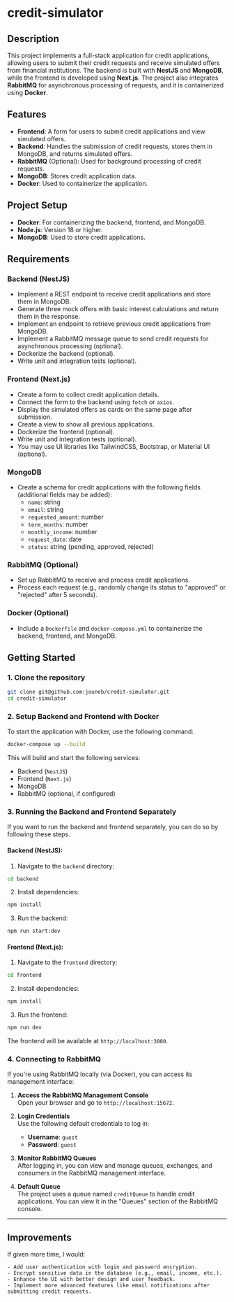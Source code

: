 # credit-simulator

## Description

This project implements a full-stack application for credit applications, allowing users to submit their credit requests and receive simulated offers from financial institutions. The backend is built with **NestJS** and **MongoDB**, while the frontend is developed using **Next.js**. The project also integrates **RabbitMQ** for asynchronous processing of requests, and it is containerized using **Docker**.

## Features

- **Frontend**: A form for users to submit credit applications and view simulated offers.
- **Backend**: Handles the submission of credit requests, stores them in MongoDB, and returns simulated offers.
- **RabbitMQ** (Optional): Used for background processing of credit requests.
- **MongoDB**: Stores credit application data.
- **Docker**: Used to containerize the application.

## Project Setup

- **Docker**: For containerizing the backend, frontend, and MongoDB.
- **Node.js**: Version 18 or higher.
- **MongoDB**: Used to store credit applications.

## Requirements

### Backend (NestJS)

- Implement a REST endpoint to receive credit applications and store them in MongoDB.
- Generate three mock offers with basic interest calculations and return them in the response.
- Implement an endpoint to retrieve previous credit applications from MongoDB.
- Implement a RabbitMQ message queue to send credit requests for asynchronous processing (optional).
- Dockerize the backend (optional).
- Write unit and integration tests (optional).

### Frontend (Next.js)

- Create a form to collect credit application details.
- Connect the form to the backend using `fetch` or `axios`.
- Display the simulated offers as cards on the same page after submission.
- Create a view to show all previous applications.
- Dockerize the frontend (optional).
- Write unit and integration tests (optional).
- You may use UI libraries like TailwindCSS, Bootstrap, or Material UI (optional).

### MongoDB

- Create a schema for credit applications with the following fields (additional fields may be added):
  - `name`: string
  - `email`: string
  - `requested_amount`: number
  - `term_months`: number
  - `monthly_income`: number
  - `request_date`: date
  - `status`: string (pending, approved, rejected)

### RabbitMQ (Optional)

- Set up RabbitMQ to receive and process credit applications.
- Process each request (e.g., randomly change its status to "approved" or "rejected" after 5 seconds).

### Docker (Optional)

- Include a `Dockerfile` and `docker-compose.yml` to containerize the backend, frontend, and MongoDB.

## Getting Started

### 1. Clone the repository

```bash
git clone git@github.com:jouneb/credit-simulator.git
cd credit-simulator
```

### 2. Setup Backend and Frontend with Docker

To start the application with Docker, use the following command:

```bash
docker-compose up --build
```

This will build and start the following services:

- Backend (`NestJS`)
- Frontend (`Next.js`)
- MongoDB
- RabbitMQ (optional, if configured)

### 3. Running the Backend and Frontend Separately

If you want to run the backend and frontend separately, you can do so by following these steps.

#### Backend (NestJS):

1. Navigate to the `backend` directory:

```bash
cd backend
```

2. Install dependencies:

```bash
npm install
```

3. Run the backend:

```bash
npm run start:dev
```

#### Frontend (Next.js):

1. Navigate to the `frontend` directory:

```bash
cd frontend
```

2. Install dependencies:

```bash
npm install
```

3. Run the frontend:

```bash
npm run dev
```

The frontend will be available at `http://localhost:3000`.

### 4. Connecting to RabbitMQ

If you're using RabbitMQ locally (via Docker), you can access its management interface:

1. **Access the RabbitMQ Management Console**  
   Open your browser and go to `http://localhost:15672`.

2. **Login Credentials**  
   Use the following default credentials to log in:
   - **Username**: `guest`
   - **Password**: `guest`

3. **Monitor RabbitMQ Queues**  
   After logging in, you can view and manage queues, exchanges, and consumers in the RabbitMQ management interface.

4. **Default Queue**  
   The project uses a queue named `creditQueue` to handle credit applications. You can view it in the "Queues" section of the RabbitMQ console.

---

## Improvements 

If given more time, I would:

    - Add user authentication with login and password encryption.
    - Encrypt sensitive data in the database (e.g., email, income, etc.).
    - Enhance the UI with better design and user feedback.
    - Implement more advanced features like email notifications after submitting credit requests.